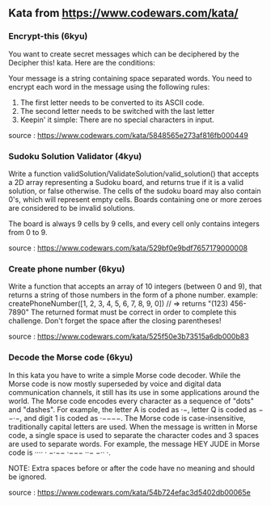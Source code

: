 ## Kata from https://www.codewars.com/kata/

### Encrypt-this (6kyu)

You want to create secret messages which can be deciphered by the Decipher this! kata. Here are the conditions:

Your message is a string containing space separated words.
You need to encrypt each word in the message using the following rules:

1. The first letter needs to be converted to its ASCII code.
2. The second letter needs to be switched with the last letter
3. Keepin' it simple: There are no special characters in input.

source : https://www.codewars.com/kata/5848565e273af816fb000449

### Sudoku Solution Validator (4kyu)

Write a function validSolution/ValidateSolution/valid_solution() that accepts a 2D array representing a Sudoku board, and returns true if it is a valid solution, or false otherwise.
The cells of the sudoku board may also contain 0's, which will represent empty cells.
Boards containing one or more zeroes are considered to be invalid solutions.

The board is always 9 cells by 9 cells, and every cell only contains integers from 0 to 9.

source : https://www.codewars.com/kata/529bf0e9bdf7657179000008

### Create phone number (6kyu)

Write a function that accepts an array of 10 integers (between 0 and 9), that returns a string of those numbers in the form of a phone number.
example: createPhoneNumber([1, 2, 3, 4, 5, 6, 7, 8, 9, 0]) // => returns "(123) 456-7890"
The returned format must be correct in order to complete this challenge.
Don't forget the space after the closing parentheses!

source : https://www.codewars.com/kata/525f50e3b73515a6db000b83

### Decode the Morse code (6kyu)

In this kata you have to write a simple Morse code decoder. While the Morse code is now mostly superseded by voice and digital data communication channels, it still has its use in some applications around the world.
The Morse code encodes every character as a sequence of "dots" and "dashes". For example, the letter A is coded as ·−, letter Q is coded as −−·−, and digit 1 is coded as ·−−−−. The Morse code is case-insensitive, traditionally capital letters are used. When the message is written in Morse code, a single space is used to separate the character codes and 3 spaces are used to separate words. For example, the message HEY JUDE in Morse code is ···· · −·−− ·−−− ··− −·· ·.

NOTE: Extra spaces before or after the code have no meaning and should be ignored.

source : https://www.codewars.com/kata/54b724efac3d5402db00065e
